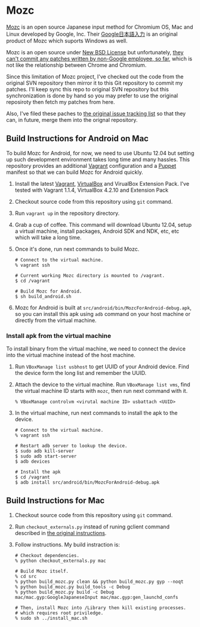 Mozc
====

[Mozc](http://code.google.com/p/mozc/) is an open source Japanese input method for Chromium OS, Mac and Linux developed by Google, Inc.
Their [Google日本語入力](http://www.google.com/intl/ja/ime/index-mac.html) is an original product of Mozc which suports Windows as well.

Mozc is an open source under [New BSD License](http://www.opensource.org/licenses/bsd-license.php) but unfortunately, [they can't commit any patches written by non-Google employee, so far](https://twitter.com/taku910/status/95089697172357120), which is not like the relationship between Chrome and Chromium.

Since this limitation of Mozc project, I've checked out the code from the original SVN repository then mirror it to this Git repository to commit my patches.
I'll keep sync this repo to original SVN repository but this synchronization is done by hand so you may prefer to use the original reposiroty then fetch my patches from here.

Also, I've filed these paches to [the original issue tracking list](http://code.google.com/p/mozc/issues/list) so that they can, in future, merge them into the orignal repository.

Build Instructions for Android on Mac
-------------------------------------

To build Mozc for Android, for now, we need to use Ubuntu 12.04 but setting up such development environment takes long time and many hassles.
This repository provides an additional [Vagrant](http://www.vagrantup.com/) configuration and a [Puppet](https://puppetlabs.com/) manifest so that we can build Mozc for Android quickly.

 1. Install the latest [Vagrant](http://www.vagrantup.com/), [VirtualBox](https://www.virtualbox.org/wiki/Downloads) and VirualBox Extension Pack. I've tested with Vagrant 1.1.4, VirtualBox 4.2.10 and Extension Pack
 1. Checkout source code from this repository using `git` command.
 1. Run `vagrant up` in the repository directory.
 1. Grab a cup of coffee. This command will download Ubuntu 12.04, setup a virtual machine, install packages, Android SDK and NDK, etc, etc which will take a long time.
 1. Once it's done, run next commands to build Mozc.

        # Connect to the virtual machine.
        % vagrant ssh
        
        # Current working Mozc directory is mounted to /vagrant.
        $ cd /vagrant
        
        # Build Mozc for Android.
        $ sh build_android.sh

 1. Mozc for Android is built at `src/android/bin/MozcForAndroid-debug.apk`, so you can install this apk using `adb` command on your host machine or directly from the virtual machine.

### Install apk from the virtual machine

To install binary from the virtual machine, we need to connect the device into the virtual machine instead of the host machine.

 1. Run `VBoxManage list usbhost` to get UUID of your Android device. Find the device form the long list and remember the UUID.

 1. Attach the device to the virtual machine. Run `VBoxManage list vms`, find the virtual machine ID starts with `mozc`, then run next command with it.

        % VBoxManage controlvm <virutal machine ID> usbattach <UUID>

 1. In the virtual machine, run next commands to install the apk to the device.

        # Connect to the virtual machine.
        % vagrant ssh
        
        # Restart adb server to lookup the device.
        $ sudo adb kill-server
        $ sudo adb start-server
        $ adb devices
        
        # Install the apk
        $ cd /vagrant
        $ adb install src/android/bin/MozcForAndroid-debug.apk

Build Instructions for Mac
--------------------------

 1. Checkout source code from this repository using `git` command.
 1. Run `checkout_externals.py` instead of runing gclient command described in [the original instructions](http://code.google.com/p/mozc/wiki/MacBuildInstructions).
 1. Follow instructions. My build instraction is:

        # Checkout dependencies.
        % python checkout_externals.py mac
         
        # Build Mozc itself.
        % cd src
        % python build_mozc.py clean && python build_mozc.py gyp --noqt
        % python build_mozc.py build_tools -c Debug
        % python build_mozc.py build -c Debug mac/mac.gyp:GoogleJapaneseInput mac/mac.gyp:gen_launchd_confs
         
        # Then, install Mozc into /Library then kill existing processes.
        # which requires root priviledge.
        % sudo sh ../install_mac.sh
